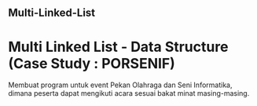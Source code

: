 ## Multi-Linked-List
# Multi Linked List - Data Structure (Case Study : PORSENIF)

Membuat program untuk event Pekan Olahraga dan Seni Informatika, dimana peserta dapat mengikuti acara sesuai bakat minat masing-masing.
